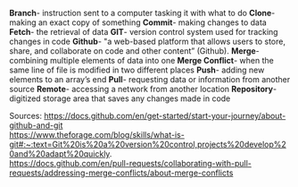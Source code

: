 **Branch**- instruction sent to a computer tasking it with what to do
**Clone**- making an exact copy of something
**Commit**- making changes to data 
**Fetch**- the retrieval of data 
**GIT**- version control system used for tracking changes in code
**Github**- "a web-based platform that allows users to store, share, and collaborate on code and other content” (Github). 
**Merge**- combining multiple elements of data into one 
**Merge Conflict**- when the same line of file is modified in two different places 
**Push**- adding new elements to an array’s end 
**Pull**- requesting data or information from another source
**Remote**- accessing a network from another location
**Repository**- digitized storage area that saves any changes made in code

Sources: 
https://docs.github.com/en/get-started/start-your-journey/about-github-and-git	
https://www.theforage.com/blog/skills/what-is-git#:~:text=Git%20is%20a%20version%20control,projects%20develop%20and%20adapt%20quickly.	
https://docs.github.com/en/pull-requests/collaborating-with-pull-requests/addressing-merge-conflicts/about-merge-conflicts	
